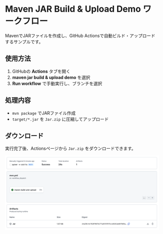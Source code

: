 # Maven JAR Build & Upload Demo ワークフロー

MavenでJARファイルを作成し、GitHub Actionsで自動ビルド・アップロードするサンプルです。

## 使用方法

1. GitHubの **Actions** タブを開く
2. **maven jar build & upload demo** を選択
3. **Run workflow** で手動実行し、ブランチを選択

## 処理内容

- `mvn package` でJARファイル作成
- `target/*.jar` を `Jar.zip` に圧縮してアップロード

## ダウンロード

実行完了後、Actionsページから `Jar.zip` をダウンロードできます。

![GitHub Actions結果](ga-job-result.png)
